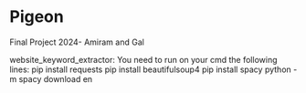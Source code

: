 # Pigeon
Final Project 2024- Amiram and Gal

website_keyword_extractor:
You need to run on your cmd the following lines:
pip install requests
pip install beautifulsoup4
pip install spacy
python -m spacy download en